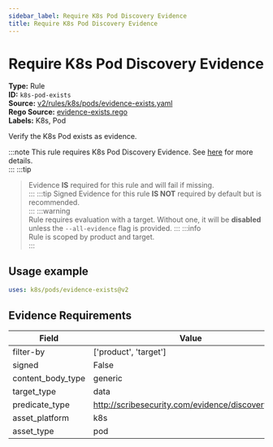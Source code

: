 ```yaml
---
sidebar_label: Require K8s Pod Discovery Evidence
title: Require K8s Pod Discovery Evidence
---  
```

# Require K8s Pod Discovery Evidence  
**Type:** Rule  
**ID:** `k8s-pod-exists`  
**Source:** [v2/rules/k8s/pods/evidence-exists.yaml](https://github.com/scribe-public/sample-policies/blob/main/v2/rules/k8s/pods/evidence-exists.yaml)  
**Rego Source:** [evidence-exists.rego](https://github.com/scribe-public/sample-policies/blob/main/v2/rules/k8s/pods/evidence-exists.rego)  
**Labels:** K8s, Pod  

Verify the K8s Pod exists as evidence.

:::note 
This rule requires K8s Pod Discovery Evidence. See [here](/docs/platforms/discover#k8s-discovery) for more details.  
::: 
:::tip 
> Evidence **IS** required for this rule and will fail if missing.  
::: 
:::tip 
Signed Evidence for this rule **IS NOT** required by default but is recommended.  
::: 
:::warning  
Rule requires evaluation with a target. Without one, it will be **disabled** unless the `--all-evidence` flag is provided.
::: 
:::info  
Rule is scoped by product and target.  
:::  

## Usage example

```yaml
uses: k8s/pods/evidence-exists@v2
```

## Evidence Requirements  
| Field | Value |
|-------|-------|
| filter-by | ['product', 'target'] |
| signed | False |
| content_body_type | generic |
| target_type | data |
| predicate_type | http://scribesecurity.com/evidence/discovery/v0.1 |
| asset_platform | k8s |
| asset_type | pod |

